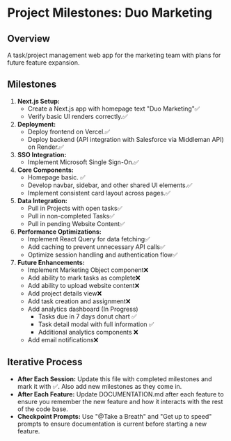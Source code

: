 # Project Milestones: Duo Marketing

## Overview
A task/project management web app for the marketing team with plans for future feature expansion.

## Milestones
1. **Next.js Setup:**  
   - Create a Next.js app with homepage text "Duo Marketing"✅
   - Verify basic UI renders correctly.✅
2. **Deployment:**  
   - Deploy frontend on Vercel.✅
   - Deploy backend (API integration with Salesforce via Middleman API) on Render.✅
3. **SSO Integration:**  
   - Implement Microsoft Single Sign-On.✅
4. **Core Components:**  
   - Homepage basic. ✅
   - Develop navbar, sidebar, and other shared UI elements.✅
   - Implement consistent card layout across pages.✅
5. **Data Integration:**  
   - Pull in Projects with open tasks✅
   - Pull in non-completed Tasks✅
   - Pull in pending Website Content✅
6. **Performance Optimizations:**  
   - Implement React Query for data fetching✅
   - Add caching to prevent unnecessary API calls✅
   - Optimize session handling and authentication flow✅
7. **Future Enhancements:**  
   - Implement Marketing Object component❌
   - Add ability to mark tasks as complete❌
   - Add ability to upload website content❌
   - Add project details view❌
   - Add task creation and assignment❌
   - Add analytics dashboard (In Progress)
     - Tasks due in 7 days donut chart ✅
     - Task detail modal with full information ✅
     - Additional analytics components ❌
   - Add email notifications❌

## Iterative Process
- **After Each Session:** Update this file with completed milestones and mark it with ✅. Also add new milestones as they come in.
- **After Each Feature:** Update DOCUMENTATION.md after each feature to ensure you remember the new feature and how it interacts with the rest of the code base.
- **Checkpoint Prompts:** Use "@Take a Breath" and "Get up to speed" prompts to ensure documentation is current before starting a new feature.
